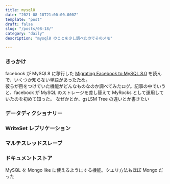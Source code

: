 ```yaml
---
title: mysql8
date: "2021-08-18T21:00:00.000Z"
template: "post"
draft: false
slug: "/posts/08-18/"
category: "daily"
description: "mysql8 のことを少し調べたのでそのメモ"

---
```



### きっかけ

facebook が MySQL8 に移行した [Migrating Facebook to MySQL 8.0](https://engineering.fb.com/2021/07/22/data-infrastructure/mysql/) を読んで、いくつか知らない単語があったため。  
彼らが目をつけていた機能がどんなものなのか調べてみたログ。記事の中でいうと、facebook が MySQL のストレージを差し替えて MyRocks として運用していたのを初めて知った。
なぜかとか、gsLSM Tree の違いとか書きたい

### データディクショナリー


### WriteSet レプリケーション


### マルチスレッドスレーブ


### ドキュメントストア

MySQL を Mongo like に使えるようにする機能。クエリ方法もほぼ Mongo だった